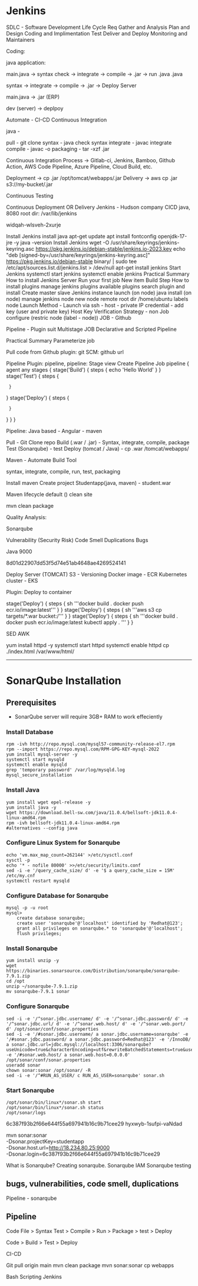 # Jenkins
SDLC - Software Development Life Cycle Req Gather and Analysis Plan and Design Coding and Implimentation Test Deliver and Deploy Monitoring and Maintainers

Coding:

java application:

main.java -> syntax check -> integrate -> compile -> .jar -> run .java .java

syntax -> integrate -> compile -> .jar -> Deploy Server

main.java -> .jar (ERP)

dev (server) -> deplpoy

Automate - CI-CD
Continuous Integration

java -

pull - git clone syntax - java check syntax integrate - javac integrate compile - javac -o packaging - tar -xzf .jar

Continuous Integration Process -> Gitlab-ci, Jenkins, Bamboo, Github Action, AWS Code Pipeline, Azure Pipeline, Cloud Build, etc.

Deployment -> cp .jar /opt/tomcat/webapps/.jar Delivery -> aws cp .jar s3://my-bucket/.jar

Continuous Testing

Continuous Deployment OR Delivery
Jenkins - Hudson company CICD java, 8080 root dir: /var/lib/jenkins

widqah-wIsveh-2xurje

Install Jenkins
install java
apt-get update
apt install fontconfig openjdk-17-jre -y
java -version
Install Jenkins
 wget -O /usr/share/keyrings/jenkins-keyring.asc   https://pkg.jenkins.io/debian-stable/jenkins.io-2023.key
 echo "deb [signed-by=/usr/share/keyrings/jenkins-keyring.asc]"   https://pkg.jenkins.io/debian-stable binary/ | sudo tee   /etc/apt/sources.list.d/jenkins.list > /dev/null
 apt-get install jenkins
Start Jenkins
systemctl start jenkins
systemctl enable jenkins
Practical Summary
How to install Jenkins Server
Run your first job
New item
Build Step
How to install plugins
manage jenkins
plugins
available plugins
search plugin and install
Create master slave Jenkins
instance launch (on node)
java install (on node)
manage jenkins
node
new node
remote root dir /home/ubuntu
labels node
Launch Method - Launch via ssh - host - private IP credential - add key (user and private key) Host Key Verification Strategy - non
Job configure (restric node (label - node))
JOB - Github

Pipeline - Plugin suit Multistage JOB Declarative and Scripted Pipeline

Practical Summary
Parameterize job

Pull code from Github plugin: git SCM: github url

Pipeline Plugin: pipeline, pipeline: Stage view Create Pipeline Job pipeline { agent any stages { stage('Build') { steps { echo 'Hello World' } } stage('Test') { steps {

     }
 }
 stage('Deploy') { 
     steps {
         
     }
 }
} }

Pipeline:
Java based - Angular - maven

Pull - Git Clone repo Build (.war / .jar) - Syntax, integrate, compile, package Test (Sonarqube) - test Deploy (tomcat / Java) - cp .war /tomcat/webapps/

Maven - Automate Build Tool

syntax, integrate, compile, run, test, packaging

Install maven Create project Studentapp(java, maven) - student.war

Maven lifecycle
default () clean site

mvn clean package

Quality Analysis:

Sonarqube

Vulnerability (Security Risk) Code Smell Duplications Bugs

Java 9000

8d01d22907dd53f5d74e51ab4648ae4269524141

Deploy
Server (TOMCAT) S3 - Versioning Docker image - ECR Kubernetes cluster - EKS

Plugin: Deploy to container

stage('Deploy') { steps { sh '''docker build . docker push ecr.io/image:latest''' } } stage('Deploy') { steps { sh '''aws s3 cp targets/*.war bucket:/''' } } stage('Deploy') { steps { sh '''docker build . docker push ecr.io/image:latest kubectl apply . ''' } }

SED AWK

yum install httpd -y systemctl start httpd systemctl enable httpd cp ./index.html /var/www/html/



*********************************************************************************************************

# SonarQube Installation

## Prerequisites
- SonarQube server will require 3GB+ RAM to work effeciently

### Install Database
```shell
rpm -ivh http://repo.mysql.com/mysql57-community-release-el7.rpm
rpm --import https://repo.mysql.com/RPM-GPG-KEY-mysql-2022
yum install mysql-server -y
systemctl start mysqld
systemctl enable mysqld
grep 'temporary password' /var/log/mysqld.log
mysql_secure_installation
```

### Install Java
```shell
yum install wget epel-release -y
yum install java -y
wget https://download.bell-sw.com/java/11.0.4/bellsoft-jdk11.0.4-linux-amd64.rpm
rpm -ivh bellsoft-jdk11.0.4-linux-amd64.rpm
#alternatives --config java
```

### Configure Linux System for Sonarqube
```shell
echo 'vm.max_map_count=262144' >/etc/sysctl.conf
sysctl -p
echo '* - nofile 80000' >>/etc/security/limits.conf
sed -i -e '/query_cache_size/ d' -e '$ a query_cache_size = 15M' /etc/my.cnf
systemctl restart mysqld
```
### Configure Database for Sonarqube
```shell
mysql -p -u root
mysql>
    create database sonarqube;
    create user 'sonarqube'@'localhost' identified by 'Redhat@123';
    grant all privileges on sonarqube.* to 'sonarqube'@'localhost';
    flush privileges;
```
### Install Sonarqube
```shell
yum install unzip -y
wget https://binaries.sonarsource.com/Distribution/sonarqube/sonarqube-7.9.1.zip
cd /opt
unzip ~/sonarqube-7.9.1.zip
mv sonarqube-7.9.1 sonar
```
### Configure Sonarqube
```shell
sed -i -e '/^sonar.jdbc.username/ d' -e '/^sonar.jdbc.password/ d' -e '/^sonar.jdbc.url/ d' -e '/^sonar.web.host/ d' -e '/^sonar.web.port/ d' /opt/sonar/conf/sonar.properties
sed -i -e '/#sonar.jdbc.username/ a sonar.jdbc.username=sonarqube' -e '/#sonar.jdbc.password/ a sonar.jdbc.password=Redhat@123' -e '/InnoDB/ a sonar.jdbc.url=jdbc.mysql://localhost:3306/sonarqube?useUnicode=true&characterEncoding=utf&rewriteBatchedStatements=true&useConfigs=maxPerformance' -e '/#sonar.web.host/ a sonar.web.host=0.0.0.0' /opt/sonar/conf/sonar.properties
useradd sonar
chown sonar:sonar /opt/sonar/ -R
sed -i -e '/^#RUN_AS_USER/ c RUN_AS_USER=sonarqube' sonar.sh
```
### Start Sonarqube
```shell
/opt/sonar/bin/linux*/sonar.sh start
/opt/sonar/bin/linux*/sonar.sh status
/opt/sonar/logs
```


6c387f93b2f66e644f55a697941b16c9b71cee29
hyxwyb-1sufpi-vaNdad

mvn sonar:sonar \
  -Dsonar.projectKey=studentapp \
  -Dsonar.host.url=http://18.234.80.25:9000 \
  -Dsonar.login=6c387f93b2f66e644f55a697941b16c9b71cee29

What is Sonarqube?
Creating sonarqube.
Sonarqube IAM 
Sonarqube testing

bugs, vulnerabilities, code smell, duplications
---
Pipeline - sonarqube


Pipeline
---------

Code File > Syntax Test > Compile > Run > Package > test > Deploy



Code > Build > Test > Deploy

CI-CD


Git pull origin main
mvn clean package
mvn sonar:sonar
cp webapps


Bash Scripting
Jenkins 